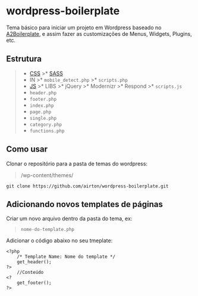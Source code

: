 wordpress-boilerplate
=====================

Tema básico para iniciar um projeto em Wordpress baseado no [A2Boilerplate](http://https://github.com/a2comunicacao/A2boilerplate), e assim fazer as customizações de Menus, Widgets, Plugins, etc.

## Estrutura ##

>* [CSS](https://github.com/a2comunicacao/A2boilerplate#css)
	>* [SASS](https://github.com/a2comunicacao/A2boilerplate#sass)
>* IN
	>* `mobile_detect.php`
	>* `scripts.php`
>* [JS](#js)
	>* LIBS
		>* jQuery
		>* Modernizr
		>* Respond
	>* `scripts.js`
>* `header.php`
>* `footer.php`
>* `index.php`
>* `page.php`
>* `single.php`
>* `category.php`
>* `functions.php`



## Como usar ##

Clonar o repositório para a pasta de temas do wordpress: 
> /wp-content/themes/

    git clone https://github.com/airton/wordpress-boilerplate.git

## Adicionando novos templates de páginas ##
Criar um novo arquivo dentro da pasta do tema, ex:  
> `nome-do-template.php`

Adicionar o código abaixo no seu tmeplate:

    <?php     
    	/* Template Name: Nome do template */    
    	get_header();     
    ?>
    	//Conteúdo
    <?
		get_footer();
	?>



